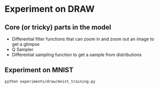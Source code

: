 # Experiment on DRAW

## Core (or tricky) parts in the model

- Differential filter functions that can zoom in and zoom out an image to get a glimpse
- Q Sampler
 - Differential sampling function to get a sample from distributions

## Experiment on MNIST

```bash
python experiments/draw/mnist_training.py
```
